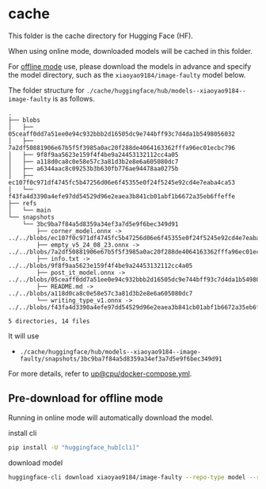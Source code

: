 # cache

This folder is the cache directory for Hugging Face (HF).

When using online mode, downloaded models will be cached in this folder.

For [offline mode](https://huggingface.co/docs/transformers/main/installation#offline-mode) use, please download the models in advance and specify the model directory,
such as the `xiaoyao9184/image-faulty` model below.

The folder structure for `./cache/huggingface/hub/models--xiaoyao9184--image-faulty` is as follows.

```
.
├── blobs
│   ├── 05ceaff0dd7a51ee0e94c932bbb2d16505dc9e744bff93c7d4da1b5498056032
│   ├── 7a2df50881906e67b5f5f3985a0ac20f288de4064163362fffa96ec01ecbc796
│   ├── 9f8f9aa5623e159f4f4be9a24453132112cc4a05
│   ├── a118d0ca8c0e58e57c3a81d3b2e8e6a605080dc7
│   ├── a6344aac8c09253b3b630fb776ae94478aa0275b
│   ├── ec107f0c971df4745fc5b47256d06e6f45355e0f24f5245e92cd4e7eaba4ca53
│   └── f43fa4d3390a4efe97dd54529d96e2eaea3b841cb01abf1b6672a35eb6ffeffe
├── refs
│   └── main
└── snapshots
    └── 3bc9ba7f84a5d8359a34ef3a7d5e9f6bec349d91
        ├── corner_model.onnx -> ../../blobs/ec107f0c971df4745fc5b47256d06e6f45355e0f24f5245e92cd4e7eaba4ca53
        ├── empty_v5_24_08_23.onnx -> ../../blobs/7a2df50881906e67b5f5f3985a0ac20f288de4064163362fffa96ec01ecbc796
        ├── info.txt -> ../../blobs/9f8f9aa5623e159f4f4be9a24453132112cc4a05
        ├── post_it_model.onnx -> ../../blobs/05ceaff0dd7a51ee0e94c932bbb2d16505dc9e744bff93c7d4da1b5498056032
        ├── README.md -> ../../blobs/a118d0ca8c0e58e57c3a81d3b2e8e6a605080dc7
        └── writing_type_v1.onnx -> ../../blobs/f43fa4d3390a4efe97dd54529d96e2eaea3b841cb01abf1b6672a35eb6ffeffe

5 directories, 14 files
```

It will use
- `./cache/huggingface/hub/models--xiaoyao9184--image-faulty/snapshots/3bc9ba7f84a5d8359a34ef3a7d5e9f6bec349d91`

For more details, refer to [up@cpu/docker-compose.yml](./../docker/up@cpu/docker-compose.yml).


## Pre-download for offline mode

Running in online mode will automatically download the model.

install cli

```bash
pip install -U "huggingface_hub[cli]"
```

download model

```bash
huggingface-cli download xiaoyao9184/image-faulty --repo-type model --revision main --cache-dir ./cache/huggingface/hub
```
